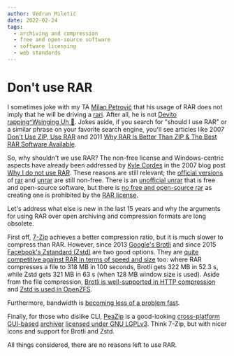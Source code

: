 ```yaml
---
author: Vedran Miletić
date: 2022-02-24
tags:
  - archiving and compression
  - free and open-source software
  - software licensing
  - web standards
---
```


# Don't use RAR

I sometimes joke with my TA [Milan Petrović](https://milanxpetrovic.github.io/) that his usage of RAR does not imply that he will be driving a [rari](https://www.urbandictionary.com/define.php?term=rari). After all, he is not [Devito rapping^Wsinging Uh 😤](https://youtu.be/_uOoV0mtX3E). Jokes aside, if you search for "should I use RAR" or a similar phrase on your favorite search engine, you'll see articles like 2007 [Don't Use ZIP, Use RAR](https://blog.codinghorror.com/dont-use-zip-use-rar/) and 2011 [Why RAR Is Better Than ZIP & The Best RAR Software Available](https://www.makeuseof.com/tag/rar-zip-rar-software/).

So, why shouldn't we use RAR? The non-free license and Windows-centric aspects have already been addressed by [Kyle Cordes](https://kylecordes.com/) in the 2007 blog post [Why I do not use RAR](https://kylecordes.com/2007/no-rar). These reasons are still relevant; the [official versions](https://www.rarlab.com/rar_add.htm) of [rar](https://tracker.debian.org/pkg/rar) and [unrar](https://tracker.debian.org/pkg/unrar-nonfree) are still non-free. There is an [unofficial unrar](https://gitlab.com/bgermann/unrar-free) that is free and open-source software, but there is [no free and open-source rar](https://peazip.github.io/free-rar-create.html) as creating one is prohibited by the [RAR license](https://www.win-rar.com/winrarlicense.html).

Let's address what else is new in the last 15 years and why the arguments for using RAR over open archiving and compression formats are long obsolete.

First off, [7-Zip](https://www.7-zip.org/) achieves a better compression ratio, but it is much slower to compress than RAR. However, since 2013 [Google's Brotli](https://www.brotli.org/) and since 2015 [Facebook's Zstandard (Zstd)](https://facebook.github.io/zstd/) are two good options. They are [quite competitive against RAR in terms of speed and size](https://peazip.github.io/fast-compression-benchmark-brotli-zstandard.html) too: where RAR compresses a file to 318 MB in 100 seconds, Brotli gets 322 MB in 52.3 s, while Zstd gets 321 MB in 63 s (when 128 MB window size is used). Aside from the file compression, [Brotli is well-supported in HTTP compression](https://caniuse.com/brotli) and [Zstd is used in OpenZFS](https://papers.freebsd.org/2018/bsdcan/jude-zfs_zstd/).

Furthermore, bandwidth is [becoming less of a problem fast](https://www.speedtest.net/global-index).

Finally, for those who dislike CLI, [PeaZip](https://peazip.github.io/) is a good-looking [cross-platform](https://peazip.github.io/peazip-linux.html) [GUI-based](https://peazip.github.io/peazip-macos.html) [archiver](https://peazip.github.io/peazip-64bit.html) [licensed under GNU LGPLv3](https://peazip.github.io/peazip-sources.html). Think 7-Zip, but with nicer icons and support for Brotli and Zstd.

All things considered, there are no reasons left to use RAR.
